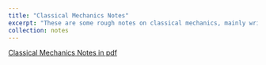 ```yaml
---
title: "Classical Mechanics Notes"
excerpt: "These are some rough notes on classical mechanics, mainly written when I was prepareing for IPhO and slightly modified after I took classical mech II (8.223) at MIT. These notes are far from complete and not meant to be used for a rigorous reference."
collection: notes
---
```


[Classical Mechanics Notes in pdf](https://github.com/arthurlin0722/arthurlin0722.github.io/blob/master/files/Classical_Mechanics_Notes.pdf) 

